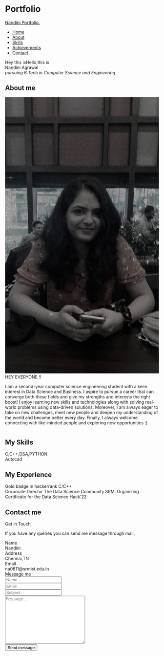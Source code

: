 # Portfolio
<!DOCTYPE html>

<html lang="en">
<head>
    <meta charset="UTF-8">
    <meta name="viewport" content="width=device-width, initial-scale=1.0">
    <title>Personal Portfolio Website</title>
    <link rel="stylesheet" href="styles.css">
    <link rel="stylesheet" href="https://cdnjs.cloudflare.com/ajax/libs/font-awesome/5.15.3/css/all.min.css"/>
    <script src="https://code.jquery.com/jquery-3.5.1.min.js"></script>
    <script src="https://cdnjs.cloudflare.com/ajax/libs/typed.js/2.0.11/typed.min.js"></script>
    <script src="https://cdnjs.cloudflare.com/ajax/libs/waypoints/4.0.1/jquery.waypoints.min.js"></script>
    <script src="https://cdnjs.cloudflare.com/ajax/libs/OwlCarousel2/2.3.4/owl.carousel.min.js"></script>
    <link rel="stylesheet" href="https://cdnjs.cloudflare.com/ajax/libs/OwlCarousel2/2.3.4/assets/owl.carousel.min.css"/>

</head>
<body>
    <div class="scroll-up-btn">
        <i class="fas fa-angle-up"></i>
    </div>
    <nav class="navbar">
        <div class="max-width">
            <div class="logo"><a href="#"><span>Nan</span>dini Portfo<span>lio.</span></a></div>
            <ul class="menu">
                <li><a href="#home" class="menu-btn">Home</a></li>
                <li><a href="#about" class="menu-btn">About</a></li>
                <li><a href="#services" class="menu-btn">Skills</a></li>
                <li><a href="#skills" class="menu-btn">Achievements</a></li>
                <li><a href="#contact" class="menu-btn">Contact</a></li>
            </ul>
            <div class="menu-btn">
                <i class="fas fa-bars"></i>
            </div>
        </div>
    </nav>
<!-- home section start -->
    <section class="home" id="home">
        <div class="max-width">
            <div class="home-content">
                <div class="text-1">Hey this is<span>Hello,this is</span> </div>
                <div class="text-2">Nandini Agrawal</div>
                <div class="text-3"> <i>pursuing B.Tech in Computer Science and Engineering</i>  </span></div>
            </div>
        </div>
    </section>
    <!-- about section start -->
    <section class="about" id="about">
        <div class="max-width">
            <h2 class="title">About me</h2>
            <div class="about-content">
                <div class="column left">
                <img src="photo.jpeg" alt=""> 
                </div>
                <div class="column right">
                    <div class="text">HEY EVERYONE !! <span class="typing-2"></span></div>
                    <p>I am a second-year computer science engineering student with a keen interest in Data Science and Business. I aspire to pursue a career that can converge both these fields and give my strengths and interests the right boost! I enjoy learning new skills and technologies along with solving real-world problems using data-driven solutions. Moreover, I am always eager to take on new challenges, meet new people and deepen my understanding of the world and become better every day. Finally, I always welcome connecting with like-minded people and exploring new opportunities :)</p>                 
                </div>
            </div>
        </div>
    </section>
    <!-- services section start -->
    <section class="services" id="services">
        <div class="max-width">
            <h2 class="title">My Skills</h2>
            <div class="serv-content">
                <div class="card">
                    <div class="box">                  
                        <div class="text">C,C++,DSA,PYTHON</div>                      
                    </div>
                </div>
                <div class="card">
                    <div class="box">                      
                        <div class="text">Autocad</div>                     
                    </div>
                </div>               
               </div>
            </div>
        </div>
    </section>
    <!-- ACHIEVEMENTS section start -->
    <section class="skills" id="skills">
        <div class="max-width">
            <h2 class="title">My Experience</h2>
            <div class="skills-content">
                <div class="column left">
                    <div class="text"></div>
                    <a>Gold badge in hackerrank C/C++</a>            
                </div>
                <div class="column right">
                    <div class="text"></div>
                    <a>Corporate Director The Data Science Community SRM. Organizing Certificate for the Data Science Hack'22</a>                  
                </div>              
    </section>
    <!-- contact section start -->
    <section class="contact" id="contact">
        <div class="max-width">
            <h2 class="title">Contact me</h2>
            <div class="contact-content">
                <div class="column left">
                    <div class="text">Get in Touch</div>
                    <p>If you have any queries you can send me message through mail.</p>
                    <div class="icons">
                        <div class="row">
                            <i class="fas fa-user"></i>
                            <div class="info">
                                <div class="head">Name</div>
                                <div class="sub-title">Nandini</div>
                            </div>
                        </div>
                        <div class="row">
                            <i class="fas fa-map-marker-alt"></i>
                            <div class="info">
                                <div class="head">Address</div>
                                <div class="sub-title">Chennai,TN</div>
                            </div>
                        </div>
                        <div class="row">
                            <i class="fas fa-envelope"></i>
                            <div class="info">
                                <div class="head">Email</div>
                                <div class="sub-title">na0811@srmist.edu.in</div>
                            </div>
                        </div>
                    </div>
                </div>
                <div class="column right">
                    <div class="text">Message me</div>
                    <form action="#">
                        <div class="fields">
                            <div class="field name">
                                <input type="text" placeholder="Name" required>
                            </div>
                            <div class="field email">
                                <input type="email" placeholder="Email" required>
                            </div>
                        </div>
                        <div class="field">
                            <input type="text" placeholder="Subject" required>
                        </div>
                        <div class="field textarea">
                            <textarea cols="30" rows="10" placeholder="Message.." required></textarea>
                        </div>
                        <div class="button-area">
                            <button type="submit">Send message</button>
                        </div>
                    </form>
                </div>
            </div>
        </div>
    </section>
    <script src="ar.js"></script>
</body>
</html>
